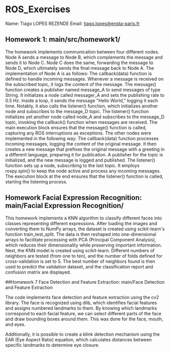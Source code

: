 # ROS_Exercises

Name: Tiago LOPES REZENDE
Email: tiago.lopes@ensta-paris.fr

## Homework 1: main/src/homework1/

The homework implements communication between four different nodes. Node A sends a message to Node B, which complements the message and sends it to Node C. Node C does the same, forwarding the message to Node D, which ultimately sends the final message back to Node A.
The implementation of Node A is as follows:
The callback(data) function is defined to handle incoming messages. Whenever a message is received on the subscribed topic, it logs the content of the message. The message() function creates a publisher named message_A to send messages of type String. It initializes a node called messager_A and sets the publishing rate to 0.5 Hz. Inside a loop, it sends the message "Hello World," logging it each time. Notably, it also calls the listener() function, which initializes another node and subscribes to the message_D topic.
The listener() function initializes yet another node called node_A and subscribes to the message_D topic, invoking the callback() function when messages are received. The main execution block ensures that the message() function is called, capturing any ROS interruptions as exceptions.
The other nodes were implemented in the following way:
The callback(data) function processes incoming messages, logging the content of the original message. It then creates a new message that prefixes the original message with a greeting in a different language, preparing it for publication. A publisher for the topic is initialized, and the new message is logged and published.
The listener() function sets up a node, subscribing to the last topic. It employs rospy.spin() to keep the node active and process any incoming messages. The execution block at the end ensures that the listener() function is called, starting the listening process.

## Homework Facial Expression Recognition: main/Facial Expression Recognition/

This homework implements a KNN algorithm to classify different faces into classes representing different expressions. After loading the images and converting them to NumPy arrays, the dataset is created using scikit-learn's function train_test_split. The data is then reshaped into one-dimensional arrays to facilitate processing with PCA (Principal Component Analysis), which reduces their dimensionality while preserving important information. Next, the KNN model is created using scikit-learn. Different numbers of neighbors are tested (from one to ten), and the number of folds defined for cross-validation is set to 5. The best number of neighbors found is then used to predict the validation dataset, and the classification report and confusion matrix are displayed.

##Homework 7 Face Detection and Feature Extraction: main/Face Detection and Feature Extraction

The code implements face detection and feature extraction using the cv2 library. The face is recognized using dlib, which identifies facial features and assigns numbered landmarks to them. By knowing which landmarks correspond to each facial feature, we can select different parts of the face and draw bounding boxes around them. This was done for the face, mouth, and eyes.

Additionally, it is possible to create a blink detection mechanism using the EAR (Eye Aspect Ratio) equation, which calculates distances between specific landmarks to determine eye closure.

